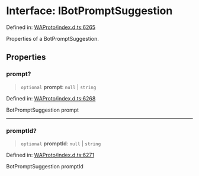 # Interface: IBotPromptSuggestion

Defined in: [WAProto/index.d.ts:6265](https://github.com/Fokusdotid/bail/blob/546bbbb35e652e95f45982a71bee62b2c682e4eb/WAProto/index.d.ts#L6265)

Properties of a BotPromptSuggestion.

## Properties

### prompt?

> `optional` **prompt**: `null` \| `string`

Defined in: [WAProto/index.d.ts:6268](https://github.com/Fokusdotid/bail/blob/546bbbb35e652e95f45982a71bee62b2c682e4eb/WAProto/index.d.ts#L6268)

BotPromptSuggestion prompt

***

### promptId?

> `optional` **promptId**: `null` \| `string`

Defined in: [WAProto/index.d.ts:6271](https://github.com/Fokusdotid/bail/blob/546bbbb35e652e95f45982a71bee62b2c682e4eb/WAProto/index.d.ts#L6271)

BotPromptSuggestion promptId
